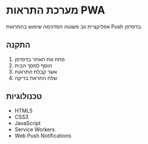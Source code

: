 # מערכת התראות PWA

אפליקציית ווב פשוטה המדגימה שימוש בהתראות Push בדפדפן.

## התקנה

1. פתח את האתר בדפדפן
2. הוסף למסך הבית
3. אשר קבלת התראות
4. שלח התראת בדיקה

## טכנולוגיות

* HTML5
* CSS3
* JavaScript
* Service Workers
* Web Push Notifications 